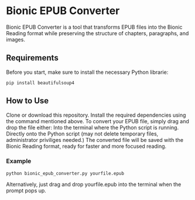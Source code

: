 # Bionic EPUB Converter
Bionic EPUB Converter is a tool that transforms EPUB files into the Bionic Reading format while preserving the structure of chapters, paragraphs, and images.

## Requirements
Before you start, make sure to install the necessary Python librarie:

```console
pip install beautifulsoup4
```

## How to Use
Clone or download this repository.
Install the required dependencies using the command mentioned above.
To convert your EPUB file, simply drag and drop the file either:
Into the terminal where the Python script is running.
Directly onto the Python script (may not delete temporary files, administrator priviliges needed.)
The converted file will be saved with the Bionic Reading format, ready for faster and more focused reading.
### Example
```console
python bionic_epub_converter.py yourfile.epub
```
Alternatively, just drag and drop yourfile.epub into the terminal when the prompt pops up.

